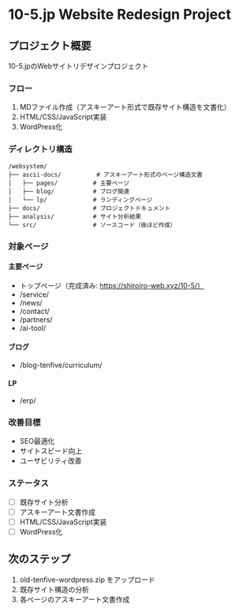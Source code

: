 # 10-5.jp Website Redesign Project

## プロジェクト概要

10-5.jpのWebサイトリデザインプロジェクト

### フロー
1. MDファイル作成（アスキーアート形式で既存サイト構造を文書化）
2. HTML/CSS/JavaScript実装
3. WordPress化

### ディレクトリ構造

```
/websystem/
├── ascii-docs/          # アスキーアート形式のページ構造文書
│   ├── pages/          # 主要ページ
│   ├── blog/           # ブログ関連
│   └── lp/             # ランディングページ
├── docs/               # プロジェクトドキュメント
├── analysis/           # サイト分析結果
└── src/                # ソースコード（後ほど作成）
```

### 対象ページ

#### 主要ページ
- トップページ（完成済み: https://shiroiro-web.xyz/10-5/）
- /service/
- /news/
- /contact/
- /partners/
- /ai-tool/

#### ブログ
- /blog-tenfive/curriculum/

#### LP
- /erp/

### 改善目標
- SEO最適化
- サイトスピード向上
- ユーザビリティ改善

### ステータス
- [ ] 既存サイト分析
- [ ] アスキーアート文書作成
- [ ] HTML/CSS/JavaScript実装
- [ ] WordPress化

## 次のステップ

1. old-tenfive-wordpress.zip をアップロード
2. 既存サイト構造の分析
3. 各ページのアスキーアート文書作成
